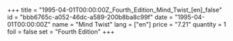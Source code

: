 +++
title = "1995-04-01T00:00:00Z_Fourth_Edition_Mind_Twist_[en]_false"
id = "bbb6765c-a052-46dc-a589-200b8ba8c99f"
date = "1995-04-01T00:00:00Z"
name = "Mind Twist"
lang = ["en"]
price = "7.21"
quantity = 1
foil = false
set = "Fourth Edition"
+++
